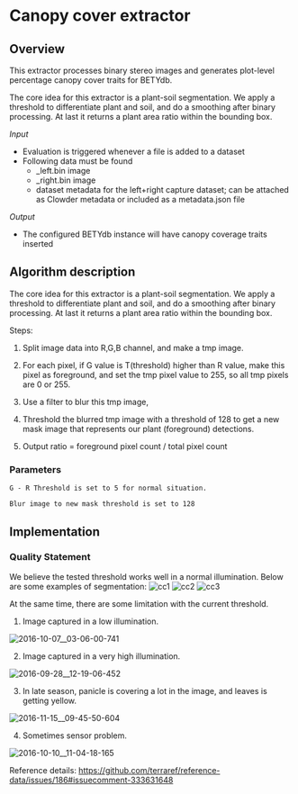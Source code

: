 # Canopy cover extractor

## Overview
This extractor processes binary stereo images and generates plot-level percentage canopy cover traits for BETYdb.

 The core idea for this extractor is a plant-soil segmentation. We apply a threshold to differentiate plant and soil, and do a smoothing after binary processing. At last it returns a plant area ratio within the bounding box.

_Input_

  - Evaluation is triggered whenever a file is added to a dataset
  - Following data must be found
    - _left.bin image
    - _right.bin image
    - dataset metadata for the left+right capture dataset; can be attached as Clowder metadata or included as a metadata.json file
    
_Output_

  - The configured BETYdb instance will have canopy coverage traits inserted


## Algorithm description

The core idea for this extractor is a plant-soil segmentation. We apply a threshold to differentiate plant and soil, and do a smoothing after binary processing. At last it returns a plant area ratio within the bounding box.

Steps:

1. Split image data into R,G,B channel, and make a tmp image.

2. For each pixel, if G value is T(threshold) higher than R value, make this pixel as foreground, and set the tmp pixel value to 255, so all tmp pixels are 0 or 255.

3. Use a filter to blur this tmp image,

4. Threshold the blurred tmp image with a threshold of 128 to get a new mask image that represents our plant (foreground) detections.

5. Output ratio = foreground pixel count / total pixel count

### Parameters
    G - R Threshold is set to 5 for normal situation.

	Blur image to new mask threshold is set to 128

## Implementation

### Quality Statement

We believe the tested threshold works well in a normal illumination. Below are some examples of segmentation:
![cc1](https://user-images.githubusercontent.com/20230686/31093445-61dff692-a777-11e7-8c18-f3c2cbfa5882.png)
![cc2](https://user-images.githubusercontent.com/20230686/31093451-6495975c-a777-11e7-9fe9-321e18f05995.png)
![cc3](https://user-images.githubusercontent.com/20230686/31093453-6706da0a-a777-11e7-86c1-0b57b59437fd.png)

At the same time, there are some limitation with the current threshold.

1. Image captured in a low illumination.

![2016-10-07__03-06-00-741](https://user-images.githubusercontent.com/20230686/31093974-183526be-a779-11e7-8f9f-94a295a423f0.jpg)

2. Image captured in a very high illumination.

![2016-09-28__12-19-06-452](https://user-images.githubusercontent.com/20230686/31093901-d89d41bc-a778-11e7-9db9-8b620c3010e2.jpg)

3. In late season, panicle is covering a lot in the image, and leaves is getting yellow.

![2016-11-15__09-45-50-604](https://user-images.githubusercontent.com/20230686/31094142-b006ad50-a779-11e7-9eaa-cfb038a332a0.jpg)

4. Sometimes sensor problem.

![2016-10-10__11-04-18-165](https://user-images.githubusercontent.com/20230686/31094184-e1e4c938-a779-11e7-93eb-c3d3846ffe70.jpg)

Reference details: https://github.com/terraref/reference-data/issues/186#issuecomment-333631648
